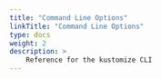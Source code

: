 ```yaml
---
title: "Command Line Options"
linkTitle: "Command Line Options"
type: docs
weight: 2
description: >
    Reference for the kustomize CLI
---
```

